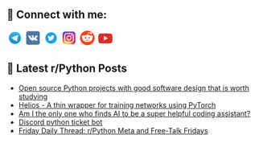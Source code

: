 ## 🔎 Connect with me:
[<img src="https://github.com/bullbesh/bullbesh/blob/main/images/Telegram.png" width="32" height="32" />](https://t.me/bullbesh)
[<img src="https://github.com/bullbesh/bullbesh/blob/main/images/VK.png" width="32" height="32" />](https://vk.com/bullbesh)
[<img src="https://github.com/bullbesh/bullbesh/blob/main/images/Twitter.png" width="32" height="32" />](https://twitter.com/bullbesh1)
[<img src="https://github.com/bullbesh/bullbesh/blob/main/images/Instagram.png" width="32" height="32" />](https://www.instagram.com/bullbesh)
[<img src="https://github.com/bullbesh/bullbesh/blob/main/images/Reddit.png" width="32" height="32" />](https://www.reddit.com/user/bullbesh)
[<img src="https://github.com/bullbesh/bullbesh/blob/main/images/YouTube.png" width="32" height="32" />](https://www.youtube.com/channel/UCtfjRs6uzgq5mfm8S06WTcg)

## 📕 Latest r/Python Posts
<!-- BLOG-POST-LIST:START -->
- [Open source Python projects with good software design that is worth studying](https://www.reddit.com/r/Python/comments/1dkrfgh/open_source_python_projects_with_good_software/)
- [Helios - A thin wrapper for training networks using PyTorch](https://www.reddit.com/r/Python/comments/1dkreob/helios_a_thin_wrapper_for_training_networks_using/)
- [Am I the only one who finds AI to be a super helpful coding assistant?](https://www.reddit.com/r/Python/comments/1dkrder/am_i_the_only_one_who_finds_ai_to_be_a_super/)
- [Discord python ticket bot](https://www.reddit.com/r/Python/comments/1dkqllc/discord_python_ticket_bot/)
- [Friday Daily Thread: r/Python Meta and Free-Talk Fridays](https://www.reddit.com/r/Python/comments/1dkqdsg/friday_daily_thread_rpython_meta_and_freetalk/)
<!-- BLOG-POST-LIST:END -->
